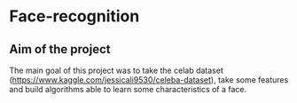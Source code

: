 # Face-recognition

## Aim of the project

The main goal of this project was to take the celab dataset (https://www.kaggle.com/jessicali9530/celeba-dataset), take some features and build algorithms able to learn some characteristics of a face.

